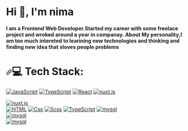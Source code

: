 <h1 align="left">Hi 👋, I'm nima</h1>
<h4 align="left">
  I am a Frontend Web Developer.Started my career with some freelace project and
  wroked around a year in companay. About My personality,I am too much intereted
  to learining new technologies and thinking and finding new idea that sloves
  people problems
</h4>

<h1 dir="auto"><a id="user-content--tech-stack" class="anchor" aria-hidden="true" href="#-tech-stack"><svg class="octicon octicon-link" viewBox="0 0 16 16" version="1.1" width="16" height="16" aria-hidden="true"><path fill-rule="evenodd" d="M7.775 3.275a.75.75 0 001.06 1.06l1.25-1.25a2 2 0 112.83 2.83l-2.5 2.5a2 2 0 01-2.83 0 .75.75 0 00-1.06 1.06 3.5 3.5 0 004.95 0l2.5-2.5a3.5 3.5 0 00-4.95-4.95l-1.25 1.25zm-4.69 9.64a2 2 0 010-2.83l2.5-2.5a2 2 0 012.83 0 .75.75 0 001.06-1.06 3.5 3.5 0 00-4.95 0l-2.5 2.5a3.5 3.5 0 004.95 4.95l1.25-1.25a.75.75 0 00-1.06-1.06l-1.25 1.25a2 2 0 01-2.83 0z"></path></svg></a><g-emoji class="g-emoji" alias="computer" fallback-src="https://github.githubassets.com/images/icons/emoji/unicode/1f4bb.png">💻</g-emoji> Tech Stack:</h1>

<div align="left">
  <a target="_blank" rel="noopener noreferrer nofollow" href="https://img.shields.io/badge/JavaScript-F7DF1E?logo=JavaScript&logoColor=white&style=for-the-badge"><img alt="JavaScript" src="https://img.shields.io/badge/JavaScript-F7DF1E?logo=JavaScript&logoColor=white&style=for-the-badge" data-canonical-src="https://img.shields.io/badge/JavaScript-F7DF1E?logo=JavaScript&logoColor=white&style=for-the-badge" style="max-width: 100%;"></a>
  <a target="_blank" rel="noopener noreferrer nofollow" href="https://img.shields.io/badge/TypeScript-3178C6?logo=TypeScript&logoColor=white&style=for-the-badge"><img alt="TypeScript" src="https://img.shields.io/badge/TypeScript-3178C6?logo=TypeScript&logoColor=white&style=for-the-badge" data-canonical-src="https://img.shields.io/badge/TypeScript-3178C6?logo=typescript&amp;logoColor=white&amp;style=for-the-badge" style="max-width: 100%;"></a>
  <a target="_blank" rel="noopener noreferrer nofollow" href="https://img.shields.io/badge/React-61DAFB?logo=React&logoColor=white&style=for-the-badge"><img alt="React" src="https://img.shields.io/badge/React-61DAFB?logo=React&logoColor=white&style=for-the-badge" data-canonical-src="https://img.shields.io/badge/React-61DAFB?logo=react&amp;logoColor=white&amp;style=for-the-badge" style="max-width: 100%;"></a>
  <a target="_blank" rel="noopener noreferrer nofollow" href="https://img.shields.io/badge/Nuxt.js-00DC82?logo=Nuxt.js&logoColor=white&style=for-the-badge"><img alt="nuxt.js" src="https://img.shields.io/badge/Vue.js-4FC08D?logo=Nuxt.js&logoColor=white&style=for-the-badge" style="max-width: 100%;"></a>   
  
  <a target="_blank" rel="noopener noreferrer nofollow" href="https://img.shields.io/badge/Nuxt.js-00DC82?logo=Nuxt.js&logoColor=white&style=for-the-badge"><img alt="nuxt.js" src="https://img.shields.io/badge/Nuxt.js-00DC82?logo=Nuxt.js&logoColor=white&style=for-the-badge" style="max-width: 100%;"></a>  
<a target="_blank" rel="noopener noreferrer nofollow" href="https://camo.githubusercontent.com/7c61cf24e35e3840a10b91b8510a5b02eb188d5e0f255db135ca6dca9d7e26df/68747470733a2f2f696d672e736869656c64732e696f2f62616467652f48544d4c2d4533344632363f6c6f676f3d68746d6c35266c6f676f436f6c6f723d7768697465267374796c653d666c6174"><img alt="HTML" src="https://camo.githubusercontent.com/7c61cf24e35e3840a10b91b8510a5b02eb188d5e0f255db135ca6dca9d7e26df/68747470733a2f2f696d672e736869656c64732e696f2f62616467652f48544d4c2d4533344632363f6c6f676f3d68746d6c35266c6f676f436f6c6f723d7768697465267374796c653d666c6174" data-canonical-src="https://img.shields.io/badge/HTML-E34F26?logo=html5&amp;logoColor=white&amp;style=for-the-badge" style="max-width: 100%;"></a>
  <a target="_blank" rel="noopener noreferrer nofollow" href="https://camo.githubusercontent.com/ce6baf5ffef52faec6917ad2a2fa7e3c11252b891a16b419019b30b7ebfeefe0/68747470733a2f2f696d672e736869656c64732e696f2f62616467652f4353532d3135373242363f6c6f676f3d63737333266c6f676f436f6c6f723d7768697465267374796c653d666c6174"><img alt="Css" src="https://camo.githubusercontent.com/ce6baf5ffef52faec6917ad2a2fa7e3c11252b891a16b419019b30b7ebfeefe0/68747470733a2f2f696d672e736869656c64732e696f2f62616467652f4353532d3135373242363f6c6f676f3d63737333266c6f676f436f6c6f723d7768697465267374796c653d666c6174" data-canonical-src="https://img.shields.io/badge/CSS-1572B6?logo=css3&amp;logoColor=white&amp;style=for-the-badge" style="max-width: 100%;"></a>
  <a target="_blank" rel="noopener noreferrer nofollow" href="https://camo.githubusercontent.com/47e4d68d6643f34b65ca755bb85b9a2f5f7190c4ac034dd358000035fd4d2415/68747470733a2f2f696d672e736869656c64732e696f2f62616467652f536373732d4343363639393f6c6f676f3d73617373266c6f676f436f6c6f723d7768697465267374796c653d666c6174"><img alt="Scss" src="https://camo.githubusercontent.com/47e4d68d6643f34b65ca755bb85b9a2f5f7190c4ac034dd358000035fd4d2415/68747470733a2f2f696d672e736869656c64732e696f2f62616467652f536373732d4343363639393f6c6f676f3d73617373266c6f676f436f6c6f723d7768697465267374796c653d666c6174" data-canonical-src="https://img.shields.io/badge/Scss-CC6699?logo=sass&amp;logoColor=white&amp;style=for-the-badge" style="max-width: 100%;"></a>
<a target="_blank" rel="noopener noreferrer nofollow" href="https://camo.githubusercontent.com/f98aca521d924eeff15817b91f1ce67b883163eae0c1b5af231259967b01aebc/68747470733a2f2f696d672e736869656c64732e696f2f62616467652f4e6f64652e6a732d3333393933333f6c6f676f3d6e6f64652e6a73266c6f676f436f6c6f723d7768697465267374796c653d666c6174"><img alt="TypeScript" src="https://camo.githubusercontent.com/f98aca521d924eeff15817b91f1ce67b883163eae0c1b5af231259967b01aebc/68747470733a2f2f696d672e736869656c64732e696f2f62616467652f4e6f64652e6a732d3333393933333f6c6f676f3d6e6f64652e6a73266c6f676f436f6c6f723d7768697465267374796c653d666c6174" data-canonical-src="https://img.shields.io/badge/Node.js-339933?logo=node.js&amp;logoColor=white&amp;style=for-the-badge" style="max-width: 100%;"></a>
     <a target="_blank" rel="noopener noreferrer nofollow" href="https://img.shields.io/badge/Express-000000?logo=Express&logoColor=white&style=for-the-badge"><img alt="mysql" src="https://img.shields.io/badge/Express-000000?logo=Express&logoColor=white&style=for-the-badge" style="max-width: 100%;"></a>  
  <a target="_blank" rel="noopener noreferrer nofollow" href="https://img.shields.io/badge/MySQL-4479A1?logo=MySQL&logoColor=white&style=for-the-badge"><img alt="mysql" src="https://img.shields.io/badge/MySQL-4479A1?logo=MySQL&logoColor=white&style=for-the-badge" style="max-width: 100%;"></a>  
  <a target="_blank" rel="noopener noreferrer nofollow" href="https://img.shields.io/badge/MongoDB-47A248?logo=MongoDB&logoColor=white&style=for-the-badge"><img alt="mysql" src="https://img.shields.io/badge/MongoDB-47A248?logo=MongoDB&logoColor=white&style=for-the-badge" style="max-width: 100%;"></a>  
  
</div>

